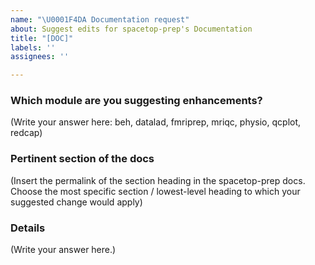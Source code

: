 ```yaml
---
name: "\U0001F4DA Documentation request"
about: Suggest edits for spacetop-prep's Documentation
title: "[DOC]"
labels: ''
assignees: ''

---
```


### Which module are you suggesting enhancements?
<!--
beh, datalad, fmriprep, mriqc, physio, qcplot, redcap
-->
(Write your answer here: beh, datalad, fmriprep, mriqc, physio, qcplot, redcap)

### Pertinent section of the docs
<!--
  Copy the section link here.
-->

(Insert the permalink of the section heading in the spacetop-prep docs. Choose the most specific section / lowest-level heading to which your suggested change would apply)

### Details
<!--
  Provide a clear and concise description of what you want to happen.
-->
(Write your answer here.)
